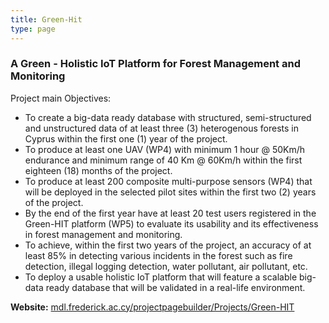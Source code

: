 ```yaml
---
title: Green-Hit
type: page
---
```


### A Green - Holistic IoT Platform for Forest Management and Monitoring

Project main Objectives:
- To create a big-data ready database with structured, semi-structured and unstructured data of at least three (3) heterogenous forests in Cyprus within the first one (1) year of the project.
- To produce at least one UAV (WP4) with minimum 1 hour @ 50Km/h endurance and minimum range of 40 Km @ 60Km/h within the first eighteen (18) months of the project.
- To produce at least 200 composite multi-purpose sensors (WP4) that will be deployed in the selected pilot sites within the first two (2) years of the project.
- By the end of the first year have at least 20 test users registered in the Green-HIT platform (WP5) to evaluate its usability and its effectiveness in forest management and monitoring.
- To achieve, within the first two years of the project, an accuracy of at least 85% in detecting various incidents in the forest such as fire detection, illegal logging detection, water pollutant, air pollutant, etc.
- To deploy a usable holistic IoT platform that will feature a scalable big-data ready database that will be validated in a real-life environment.

__Website:__ [mdl.frederick.ac.cy/projectpagebuilder/Projects/Green-HIT](https://mdl.frederick.ac.cy/projectpagebuilder/Projects/Green-HIT)